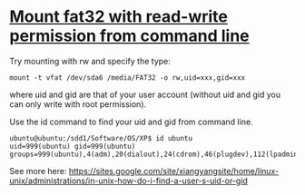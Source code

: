 # [Mount fat32 with read-write permission from command line](http://superuser.com/questions/79813/read-and-write-permission-for-fat32-partition-in-ubuntu)



Try mounting with rw and specify the type:
```
mount -t vfat /dev/sda6 /media/FAT32 -o rw,uid=xxx,gid=xxx
```
where uid and gid are that of your user account (without uid and gid you can only write with root permission).

Use the id command to find your uid and gid from command line.
```
ubuntu@ubuntu:/sdd1/Software/OS/XP$ id ubuntu
uid=999(ubuntu) gid=999(ubuntu) groups=999(ubuntu),4(adm),20(dialout),24(cdrom),46(plugdev),112(lpadmin),120(admin),122(sambashare)
```

See more here:
https://sites.google.com/site/xiangyangsite/home/linux-unix/administrations/in-unix-how-do-i-find-a-user-s-uid-or-gid

